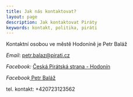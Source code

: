 ```yaml
---
title: Jak nás kontaktovat?
layout: page
description: Jak kontaktovat Piráty
keywords: kontakt, politika, piráti
---
```

Kontaktní osobou ve městě Hodoníně je Petr Baláž

<i>Email</i>: <a href="mailto:petr.balaz@pirati.cz">petr.balaz@pirati.cz</a>

<i>Facebook:</i> <a href="http://www.facebook.com/PiratiHodonin">Česká Pirátská strana - Hodonín</a>

<i>Facebook</i><a href="http://www.facebook.com/pierrebalage"> Petr Baláž</a>

tel. kontakt: +420723123562
